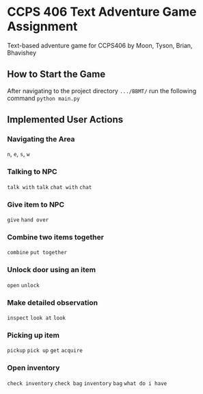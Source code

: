 # CCPS 406 Text Adventure Game Assignment
Text-based adventure game for CCPS406 by Moon, Tyson, Brian, Bhavishey

## How to Start the Game
After navigating to the project directory `.../BBMT/` run the following command
`python main.py`

## Implemented User Actions
### Navigating the Area
`n`, `e`, `s`, `w`

### Talking to NPC
`talk with`
`talk`
`chat with`
`chat`

### Give item to NPC
`give`
`hand over`

### Combine two items together
`combine`
`put together`

### Unlock door using an item
`open`
`unlock`

### Make detailed observation
`inspect`
`look at`
`look`

### Picking up item
`pickup`
`pick up`
`get`
`acquire`

### Open inventory
`check inventory`
`check bag`
`inventory`
`bag`
`what do i have`


